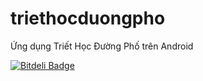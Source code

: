 # triethocduongpho
Ứng dụng Triết Học Đường Phố trên Android


[![Bitdeli Badge](https://d2weczhvl823v0.cloudfront.net/kimkha/triethocduongpho/trend.png)](https://bitdeli.com/free "Bitdeli Badge")

